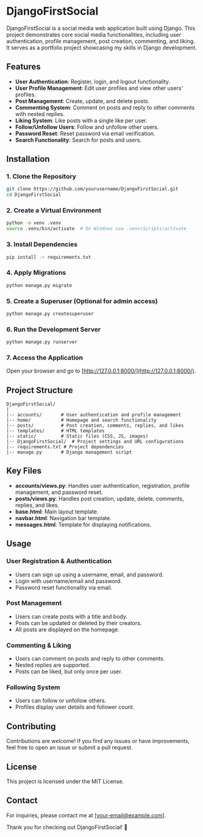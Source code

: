 # DjangoFirstSocial

DjangoFirstSocial is a social media web application built using Django. This project demonstrates core social media functionalities, including user authentication, profile management, post creation, commenting, and liking. It serves as a portfolio project showcasing my skills in Django development.

## Features

- **User Authentication**: Register, login, and logout functionality.
- **User Profile Management**: Edit user profiles and view other users' profiles.
- **Post Management**: Create, update, and delete posts.
- **Commenting System**: Comment on posts and reply to other comments with nested replies.
- **Liking System**: Like posts with a single like per user.
- **Follow/Unfollow Users**: Follow and unfollow other users.
- **Password Reset**: Reset password via email verification.
- **Search Functionality**: Search for posts and users.

## Installation

### 1. Clone the Repository

```bash
git clone https://github.com/yourusername/DjangoFirstSocial.git
cd DjangoFirstSocial
```

### 2. Create a Virtual Environment

```bash
python -m venv .venv
source .venv/bin/activate  # On Windows use .venv\Scripts\activate
```

### 3. Install Dependencies

```bash
pip install -r requirements.txt
```

### 4. Apply Migrations

```bash
python manage.py migrate
```

### 5. Create a Superuser (Optional for admin access)

```bash
python manage.py createsuperuser
```

### 6. Run the Development Server

```bash
python manage.py runserver
```

### 7. Access the Application

Open your browser and go to [http://127.0.0.1:8000/](http://127.0.0.1:8000/).

## Project Structure

```
DjangoFirstSocial/
|
|-- accounts/       # User authentication and profile management
|-- home/           # Homepage and search functionality
|-- posts/          # Post creation, comments, replies, and likes
|-- templates/      # HTML templates
|-- static/         # Static files (CSS, JS, images)
|-- DjangoFirstSocial/  # Project settings and URL configurations
|-- requirements.txt # Project dependencies
|-- manage.py       # Django management script
```

## Key Files

- **accounts/views.py**: Handles user authentication, registration, profile management, and password reset.
- **posts/views.py**: Handles post creation, update, delete, comments, replies, and likes.
- **base.html**: Main layout template.
- **navbar.html**: Navigation bar template.
- **messages.html**: Template for displaying notifications.

## Usage

### User Registration & Authentication

- Users can sign up using a username, email, and password.
- Login with username/email and password.
- Password reset functionality via email.

### Post Management

- Users can create posts with a title and body.
- Posts can be updated or deleted by their creators.
- All posts are displayed on the homepage.

### Commenting & Liking

- Users can comment on posts and reply to other comments.
- Nested replies are supported.
- Posts can be liked, but only once per user.

### Following System

- Users can follow or unfollow others.
- Profiles display user details and follower count.

## Contributing

Contributions are welcome! If you find any issues or have improvements, feel free to open an issue or submit a pull request.

## License

This project is licensed under the MIT License.

## Contact

For inquiries, please contact me at [your-email@example.com].

Thank you for checking out DjangoFirstSocial! 🚀
